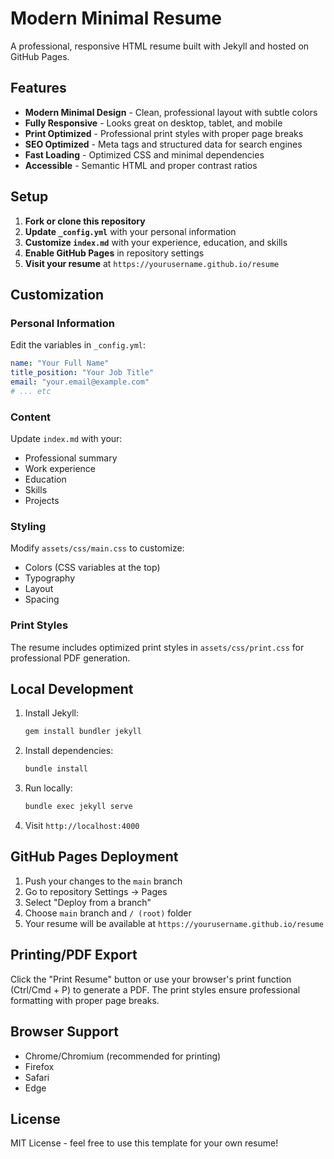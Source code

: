 # Modern Minimal Resume

A professional, responsive HTML resume built with Jekyll and hosted on GitHub Pages.

## Features

- **Modern Minimal Design** - Clean, professional layout with subtle colors
- **Fully Responsive** - Looks great on desktop, tablet, and mobile
- **Print Optimized** - Professional print styles with proper page breaks
- **SEO Optimized** - Meta tags and structured data for search engines
- **Fast Loading** - Optimized CSS and minimal dependencies
- **Accessible** - Semantic HTML and proper contrast ratios

## Setup

1. **Fork or clone this repository**
2. **Update `_config.yml`** with your personal information
3. **Customize `index.md`** with your experience, education, and skills
4. **Enable GitHub Pages** in repository settings
5. **Visit your resume** at `https://yourusername.github.io/resume`

## Customization

### Personal Information
Edit the variables in `_config.yml`:
```yaml
name: "Your Full Name"
title_position: "Your Job Title"
email: "your.email@example.com"
# ... etc
```

### Content
Update `index.md` with your:
- Professional summary
- Work experience
- Education
- Skills
- Projects

### Styling
Modify `assets/css/main.css` to customize:
- Colors (CSS variables at the top)
- Typography
- Layout
- Spacing

### Print Styles
The resume includes optimized print styles in `assets/css/print.css` for professional PDF generation.

## Local Development

1. Install Jekyll:
   ```bash
   gem install bundler jekyll
   ```

2. Install dependencies:
   ```bash
   bundle install
   ```

3. Run locally:
   ```bash
   bundle exec jekyll serve
   ```

4. Visit `http://localhost:4000`

## GitHub Pages Deployment

1. Push your changes to the `main` branch
2. Go to repository Settings → Pages
3. Select "Deploy from a branch"
4. Choose `main` branch and `/ (root)` folder
5. Your resume will be available at `https://yourusername.github.io/resume`

## Printing/PDF Export

Click the "Print Resume" button or use your browser's print function (Ctrl/Cmd + P) to generate a PDF. The print styles ensure professional formatting with proper page breaks.

## Browser Support

- Chrome/Chromium (recommended for printing)
- Firefox
- Safari
- Edge

## License

MIT License - feel free to use this template for your own resume!